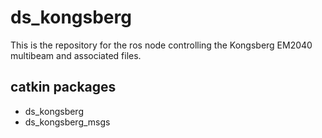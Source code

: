 # ds_kongsberg

This is the repository for the ros node controlling the Kongsberg EM2040 multibeam and associated files.

## catkin packages

- ds_kongsberg
- ds_kongsberg_msgs